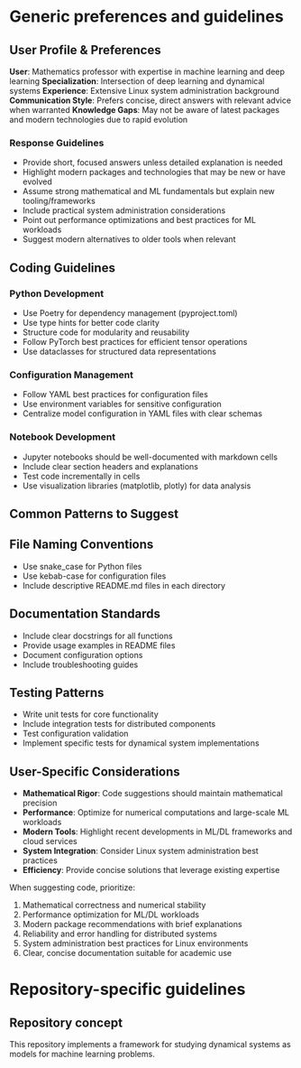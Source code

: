 # Generic preferences and guidelines

## User Profile & Preferences
**User**: Mathematics professor with expertise in machine learning and deep learning
**Specialization**: Intersection of deep learning and dynamical systems
**Experience**: Extensive Linux system administration background
**Communication Style**: Prefers concise, direct answers with relevant advice when warranted
**Knowledge Gaps**: May not be aware of latest packages and modern technologies due to rapid evolution

### Response Guidelines
- Provide short, focused answers unless detailed explanation is needed
- Highlight modern packages and technologies that may be new or have evolved
- Assume strong mathematical and ML fundamentals but explain new tooling/frameworks
- Include practical system administration considerations
- Point out performance optimizations and best practices for ML workloads
- Suggest modern alternatives to older tools when relevant

## Coding Guidelines

### Python Development
- Use Poetry for dependency management (pyproject.toml)
- Use type hints for better code clarity
- Structure code for modularity and reusability
- Follow PyTorch best practices for efficient tensor operations 
- Use dataclasses for structured data representations

### Configuration Management
- Follow YAML best practices for configuration files
- Use environment variables for sensitive configuration
- Centralize model configuration in YAML files with clear schemas

### Notebook Development
- Jupyter notebooks should be well-documented with markdown cells
- Include clear section headers and explanations
- Test code incrementally in cells
- Use visualization libraries (matplotlib, plotly) for data analysis

## Common Patterns to Suggest

## File Naming Conventions
- Use snake_case for Python files
- Use kebab-case for configuration files
- Include descriptive README.md files in each directory

## Documentation Standards
- Include clear docstrings for all functions
- Provide usage examples in README files
- Document configuration options
- Include troubleshooting guides

## Testing Patterns
- Write unit tests for core functionality
- Include integration tests for distributed components
- Test configuration validation
- Implement specific tests for dynamical system implementations

## User-Specific Considerations
- **Mathematical Rigor**: Code suggestions should maintain mathematical precision
- **Performance**: Optimize for numerical computations and large-scale ML workloads
- **Modern Tools**: Highlight recent developments in ML/DL frameworks and cloud services
- **System Integration**: Consider Linux system administration best practices
- **Efficiency**: Provide concise solutions that leverage existing expertise

When suggesting code, prioritize:
1. Mathematical correctness and numerical stability
2. Performance optimization for ML/DL workloads
3. Modern package recommendations with brief explanations
4. Reliability and error handling for distributed systems
5. System administration best practices for Linux environments
6. Clear, concise documentation suitable for academic use

# Repository-specific guidelines

## Repository concept

This repository implements a framework for studying dynamical systems as models for 
machine learning problems. 
